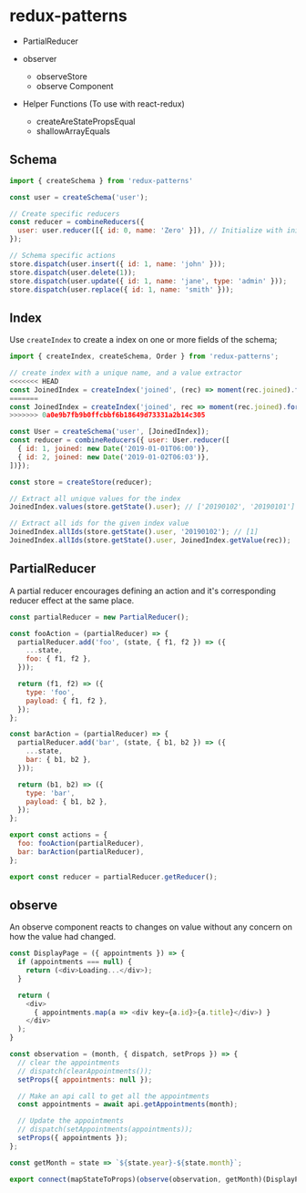 # redux-patterns
* PartialReducer
* observer
  - observeStore
  - observe Component

* Helper Functions (To use with react-redux)
  * createAreStatePropsEqual
  * shallowArrayEquals

## Schema
```javascript
import { createSchema } from 'redux-patterns'

const user = createSchema('user');

// Create specific reducers
const reducer = combineReducers({
  user: user.reducer([{ id: 0, name: 'Zero' }]), // Initialize with initial records
});

// Schema specific actions
store.dispatch(user.insert({ id: 1, name: 'john' }));
store.dispatch(user.delete(1));
store.dispatch(user.update({ id: 1, name: 'jane', type: 'admin' }));
store.dispatch(user.replace({ id: 1, name: 'smith' }));
```

## Index
Use `createIndex` to create a index on one or more fields of the
schema;

```javascript
import { createIndex, createSchema, Order } from 'redux-patterns';

// create index with a unique name, and a value extractor
<<<<<<< HEAD
const JoinedIndex = createIndex('joined', (rec) => moment(rec.joined).format('YYYYMMDD'), Order.DESC);
=======
const JoinedIndex = createIndex('joined', rec => moment(rec.joined).format('YYYYMMDD'), Order.DESC);
>>>>>>> 0a0e9b7fb9b0ffcbbf6b18649d73331a2b14c305

const User = createSchema('user', [JoinedIndex]);
const reducer = combineReducers({ user: User.reducer([
  { id: 1, joined: new Date('2019-01-01T06:00')},
  { id: 2, joined: new Date('2019-01-02T06:03')},
])});

const store = createStore(reducer);

// Extract all unique values for the index
JoinedIndex.values(store.getState().user); // ['20190102', '20190101']

// Extract all ids for the given index value
JoinedIndex.allIds(store.getState().user, '20190102'); // [1]
JoinedIndex.allIds(store.getState().user, JoinedIndex.getValue(rec));
```

## PartialReducer
A partial reducer encourages defining an action and it's
corresponding reducer effect at the same place.

```javascript
const partialReducer = new PartialReducer();

const fooAction = (partialReducer) => {
  partialReducer.add('foo', (state, { f1, f2 }) => ({
    ...state,
    foo: { f1, f2 },
  }));

  return (f1, f2) => ({
    type: 'foo',
    payload: { f1, f2 },
  });
};

const barAction = (partialReducer) => {
  partialReducer.add('bar', (state, { b1, b2 }) => ({
    ...state,
    bar: { b1, b2 },
  }));

  return (b1, b2) => ({
    type: 'bar',
    payload: { b1, b2 },
  });
};

export const actions = {
  foo: fooAction(partialReducer),
  bar: barAction(partialReducer),
};

export const reducer = partialReducer.getReducer();

```

## observe
An observe component reacts to changes on value without
any concern on how the value had changed.
```javascript
const DisplayPage = ({ appointments }) => {
  if (appointments === null) {
    return (<div>Loading...</div>);
  }

  return (
    <div>
      { appointments.map(a => <div key={a.id}>{a.title}</div>) }
    </div>
  );
}

const observation = (month, { dispatch, setProps }) => {
  // clear the appointments
  // dispatch(clearAppointments());
  setProps({ appointments: null });

  // Make an api call to get all the appointments
  const appointments = await api.getAppointments(month);

  // Update the appointments
  // dispatch(setAppointments(appointments));
  setProps({ appointments });
};

const getMonth = state => `${state.year}-${state.month}`;

export connect(mapStateToProps)(observe(observation, getMonth)(DisplayPage));
```